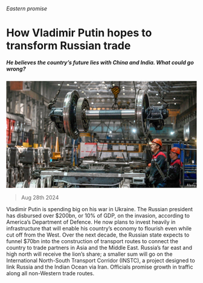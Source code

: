 ###### Eastern promise

# How Vladimir Putin hopes to transform Russian trade 

##### He believes the country’s future lies with China and India. What could go wrong? 

![image](images/20240831_FNP502.jpg) 

> Aug 28th 2024 

Vladimir Putin is spending big on his war in Ukraine. The Russian president has disbursed over $200bn, or 10% of GDP, on the invasion, according to America’s Department of Defence. He now plans to invest heavily in infrastructure that will enable his country’s economy to flourish even while cut off from the West. Over the next decade, the Russian state expects to funnel $70bn into the construction of transport routes to connect the country to trade partners in Asia and the Middle East. Russia’s far east and high north will receive the lion’s share; a smaller sum will go on the International North-South Transport Corridor (INSTC), a project designed to link Russia and the Indian Ocean via Iran. Officials promise growth in traffic along all non-Western trade routes.

